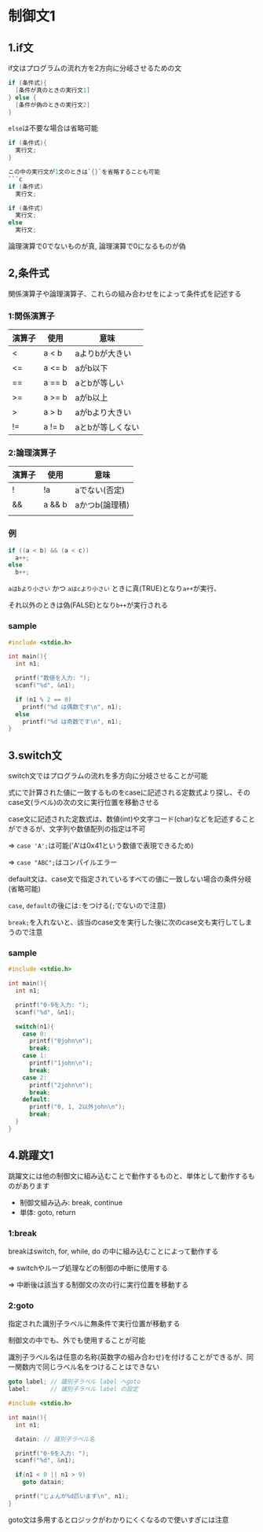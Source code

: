 # 制御文1

## 1.if文
if文はプログラムの流れ方を2方向に分岐させるための文
```c
if (条件式){
  [条件が真のときの実行文1]
} else {
  [条件が偽のときの実行文2]
}
```

`else`は不要な場合は省略可能
```c
if (条件式){
  実行文;
}

この中の実行文が1文のときは`{}`を省略することも可能
```c
if (条件式)
  実行文;

if (条件式)
  実行文;
else
  実行文;
```

論理演算で0でないものが真, 論理演算で0になるものが偽

## 2,条件式
関係演算子や論理演算子、これらの組み合わせをによって条件式を記述する

### 1:関係演算子

| 演算子 | 使用   | 意味            |
|--------|--------|-----------------|
| <      | a < b  | aよりbが大きい  |
| <=     | a <= b | aがb以下        |
| ==     | a == b | aとbが等しい    |
| >=     | a >= b | aがb以上        |
| >      | a > b  | aがbより大きい  |
| !=     | a != b | aとbが等しくない|

### 2:論理演算子

| 演算子 | 使用   | 意味             |
|--------|--------|------------------|
| !      | !a     | aでない(否定)    |
| &&     | a && b | aかつb(論理積)   |
| ||     | a || b | aまたはb(論理和) |

### 例
```c
if ((a < b) && (a < c))
  a++;
else
  b++;
```
`aはbより小さい` かつ `aはcより小さい` ときに真(TRUE)となり`a++`が実行、

それ以外のときは偽(FALSE)となり`b++`が実行される

### sample
```c
#include <stdio.h>

int main(){
  int n1;

  printf("数値を入力: ");
  scanf("%d", &n1);

  if (n1 % 2 == 0)
    printf("%d は偶数です\n", n1);
  else
    printf("%d は奇数です\n", n1);
}
```

## 3.switch文
switch文ではプログラムの流れを多方向に分岐させることが可能

式にで計算された値に一致するものをcaseに記述される定数式より探し、そのcase文(ラベル)の次の文に実行位置を移動させる

case文に記述された定数式は、数値(int)や文字コード(char)などを記述することができるが、文字列や数値配列の指定は不可

=> `case 'A';`は可能('A'は0x41という数値で表現できるため)

=> `case "ABC";`はコンパイルエラー

default文は、case文で指定されているすべての値に一致しない場合の条件分岐(省略可能)

`case`, `default`の後には`:`をつける(`;`でないので注意)

`break;`を入れないと、該当のcase文を実行した後に次のcase文も実行してしまうので注意

### sample
```c
#include <stdio.h>

int main(){
  int n1;

  printf("0-9を入力: ");
  scanf("%d", &n1);

  switch(n1){
    case 0:
      printf("0john\n");
      break;
    case 1:
      printf("1john\n");
      break;
    case 2:
      printf("2john\n");
      break;
    default:
      printf("0, 1, 2以外john\n");
      break;
  }
}
```

## 4.跳躍文1
跳躍文には他の制御文に組み込むことで動作するものと、単体として動作するものがあります
- 制御文組み込み: break, continue
- 単体: goto, return

### 1:break
breakはswitch, for, while, do の中に組み込むことによって動作する

=> switchやループ処理などの制御の中断に使用する

=> 中断後は該当する制御文の次の行に実行位置を移動する

### 2:goto
指定された識別子ラベルに無条件で実行位置が移動する

制御文の中でも、外でも使用することが可能

識別子ラベル名は任意の名称(英数字の組み合わせ)を付けることができるが、同一関数内で同じラベル名をつけることはできない

```c
goto label; // 識別子ラベル label へgoto
label:      // 識別子ラベル label の設定
```

```c
#include <stdio.h>

int main(){
  int n1;

  datain: // 識別子ラベル名

  printf("0-9を入力: ");
  scanf("%d", &n1);

  if(n1 < 0 || n1 > 9)
    goto datain;

  printf("じょんが%d匹います\n", n1);
}
```
goto文は多用するとロジックがわかりにくくなるので使いすぎには注意

